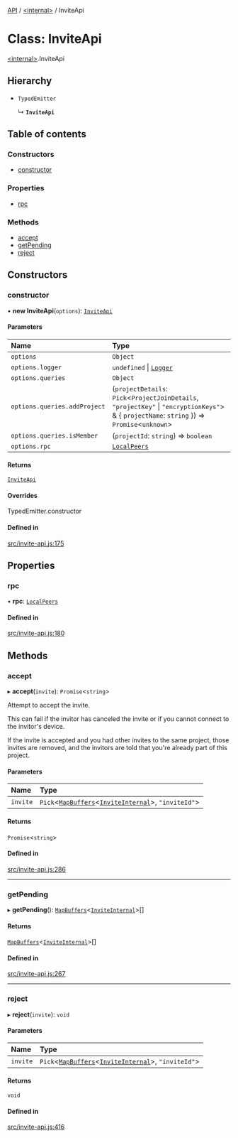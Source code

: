 [API](../README.md) / [\<internal\>](../modules/internal_.md) / InviteApi

# Class: InviteApi

[\<internal\>](../modules/internal_.md).InviteApi

## Hierarchy

- `TypedEmitter`

  ↳ **`InviteApi`**

## Table of contents

### Constructors

- [constructor](internal_.InviteApi.md#constructor)

### Properties

- [rpc](internal_.InviteApi.md#rpc)

### Methods

- [accept](internal_.InviteApi.md#accept)
- [getPending](internal_.InviteApi.md#getpending)
- [reject](internal_.InviteApi.md#reject)

## Constructors

### constructor

• **new InviteApi**(`options`): [`InviteApi`](internal_.InviteApi.md)

#### Parameters

| Name | Type |
| :------ | :------ |
| `options` | `Object` |
| `options.logger` | `undefined` \| [`Logger`](internal_.Logger.md) |
| `options.queries` | `Object` |
| `options.queries.addProject` | (`projectDetails`: `Pick`\<`ProjectJoinDetails`, ``"projectKey"`` \| ``"encryptionKeys"``\> & \{ `projectName`: `string`  }) => `Promise`\<`unknown`\> |
| `options.queries.isMember` | (`projectId`: `string`) => `boolean` |
| `options.rpc` | [`LocalPeers`](internal_.LocalPeers.md) |

#### Returns

[`InviteApi`](internal_.InviteApi.md)

#### Overrides

TypedEmitter.constructor

#### Defined in

[src/invite-api.js:175](https://github.com/digidem/mapeo-core-next/blob/315dc9781d8d2f74f17b1fd651a3ae81272b7fac/src/invite-api.js#L175)

## Properties

### rpc

• **rpc**: [`LocalPeers`](internal_.LocalPeers.md)

#### Defined in

[src/invite-api.js:180](https://github.com/digidem/mapeo-core-next/blob/315dc9781d8d2f74f17b1fd651a3ae81272b7fac/src/invite-api.js#L180)

## Methods

### accept

▸ **accept**(`invite`): `Promise`\<`string`\>

Attempt to accept the invite.

This can fail if the invitor has canceled the invite or if you cannot
connect to the invitor's device.

If the invite is accepted and you had other invites to the same project,
those invites are removed, and the invitors are told that you're already
part of this project.

#### Parameters

| Name | Type |
| :------ | :------ |
| `invite` | `Pick`\<[`MapBuffers`](../modules/internal_.md#mapbuffers)\<[`InviteInternal`](../modules/internal_.md#inviteinternal)\>, ``"inviteId"``\> |

#### Returns

`Promise`\<`string`\>

#### Defined in

[src/invite-api.js:286](https://github.com/digidem/mapeo-core-next/blob/315dc9781d8d2f74f17b1fd651a3ae81272b7fac/src/invite-api.js#L286)

___

### getPending

▸ **getPending**(): [`MapBuffers`](../modules/internal_.md#mapbuffers)\<[`InviteInternal`](../modules/internal_.md#inviteinternal)\>[]

#### Returns

[`MapBuffers`](../modules/internal_.md#mapbuffers)\<[`InviteInternal`](../modules/internal_.md#inviteinternal)\>[]

#### Defined in

[src/invite-api.js:267](https://github.com/digidem/mapeo-core-next/blob/315dc9781d8d2f74f17b1fd651a3ae81272b7fac/src/invite-api.js#L267)

___

### reject

▸ **reject**(`invite`): `void`

#### Parameters

| Name | Type |
| :------ | :------ |
| `invite` | `Pick`\<[`MapBuffers`](../modules/internal_.md#mapbuffers)\<[`InviteInternal`](../modules/internal_.md#inviteinternal)\>, ``"inviteId"``\> |

#### Returns

`void`

#### Defined in

[src/invite-api.js:416](https://github.com/digidem/mapeo-core-next/blob/315dc9781d8d2f74f17b1fd651a3ae81272b7fac/src/invite-api.js#L416)

